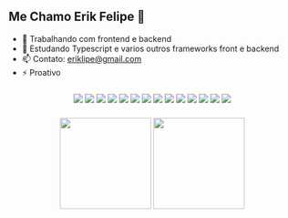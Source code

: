 ## Me Chamo Erik Felipe 👋




- 🔭 Trabalhando com frontend e backend
- 🌱 Estudando Typescript e varios outros frameworks front e backend
- 📫 Contato: eriklipe@gmail.com 
- ⚡ Proativo



###
<div align="center">
<img src="https://img.shields.io/badge/Angular-DD0031?style=for-the-badge&logo=angular&logoColor=white"/>
<img src="https://img.shields.io/badge/HTML-239120?style=for-the-badge&logo=html5&logoColor=white"/>


<img src="https://img.shields.io/badge/JavaScript-F7DF1E?style=for-the-badge&logo=javascript&logoColor=black"/>
<img src="https://img.shields.io/badge/Node.js-43853D?style=for-the-badge&logo=node.js&logoColor=white"/>
<img src="https://img.shields.io/badge/TypeScript-007ACC?style=for-the-badge&logo=typescript&logoColor=white"/>
<img src="https://img.shields.io/badge/CSS3-1572B6?style=for-the-badge&logo=css3&logoColor=white"/>
<img src="https://img.shields.io/badge/Sass-CC6699?style=for-the-badge&logo=sass&logoColor=white"/>
<img src="https://img.shields.io/badge/React-20232A?style=for-the-badge&logo=react&logoColor=61DAFB"/>
<img src="https://img.shields.io/badge/React_Native-20232A?style=for-the-badge&logo=react&logoColor=61DAFB"/>


<img src="https://img.shields.io/badge/Bootstrap-563D7C?style=for-the-badge&logo=bootstrap&logoColor=white"/>
<img src="https://img.shields.io/badge/Material--UI-0081CB?style=for-the-badge&logo=material-ui&logoColor=white"/>
<img src="https://img.shields.io/badge/MySQL-00000F?style=for-the-badge&logo=mysql&logoColor=white"/>
<img src="https://img.shields.io/badge/MongoDB-4EA94B?style=for-the-badge&logo=mongodb&logoColor=white"/>
<img src="	https://img.shields.io/badge/Heroku-430098?style=for-the-badge&logo=heroku&logoColor=white"/>

<div/>




###
<div align="center">
<img height="160em" src="https://github-readme-stats.vercel.app/api?username=EriikSilva&show_icons=true&theme=radical"/>
<img height="160em" src="https://github-readme-stats.vercel.app/api/top-langs/?username=eriiksilva&layout=compact&langs_count=7&theme=synthwave"/>
</div>
